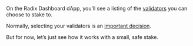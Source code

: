 On the Radix Dashboard dApp, you’ll see a listing of the [validators](?glossaryAnchor=validators) you can choose to stake to.

Normally, selecting your validators is an [important decision](https://learn.radixdlt.com/article/how-should-i-choose-validators-to-stake-to).

But for now, let’s just see how it works with a small, safe stake.
